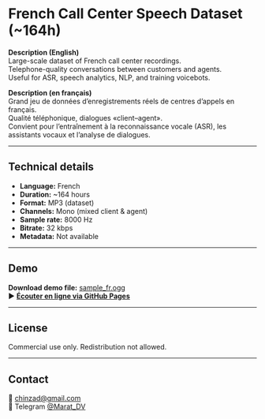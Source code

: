 # French Call Center Speech Dataset (~164h)

**Description (English)**  
Large-scale dataset of French call center recordings.  
Telephone-quality conversations between customers and agents.  
Useful for ASR, speech analytics, NLP, and training voicebots.

**Description (en français)**  
Grand jeu de données d’enregistrements réels de centres d’appels en français.  
Qualité téléphonique, dialogues «client–agent».  
Convient pour l’entraînement à la reconnaissance vocale (ASR), les assistants vocaux et l’analyse de dialogues.

---

## Technical details
- **Language:** French  
- **Duration:** ~164 hours  
- **Format:** MP3 (dataset)  
- **Channels:** Mono (mixed client & agent)  
- **Sample rate:** 8000 Hz  
- **Bitrate:** 32 kbps  
- **Metadata:** Not available  

---

## Demo

**Download demo file:** [sample_fr.ogg](sample_fr.ogg?raw=1)  
▶️ **[Écouter en ligne via GitHub Pages](https://maratdv.github.io/french-call-center-speech-fr/)**  

---

## License
Commercial use only. Redistribution not allowed.

---

## Contact
📧 chinzad@gmail.com  
📱 Telegram [@Marat_DV](https://t.me/Marat_DV)
